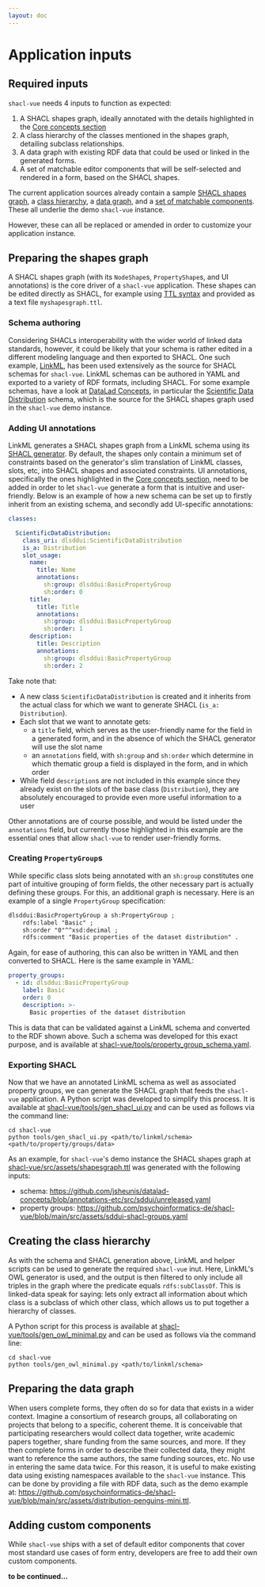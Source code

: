 ```yaml
---
layout: doc
---
```


# Application inputs

## Required inputs

`shacl-vue` needs 4 inputs to function as expected:

1. A SHACL shapes graph, ideally annotated with the details highlighted in the [Core concepts section](./core-concepts#shacl)
2. A class hierarchy of the classes mentioned in the shapes graph, detailing subclass relationships.
3. A data graph with existing RDF data that could be used or linked in the generated forms.
4. A set of matchable editor components that will be self-selected and rendered in a form, based on the SHACL shapes.

The current application sources already contain a sample [SHACL shapes graph](https://github.com/psychoinformatics-de/shacl-vue/blob/main/src/assets/shapesgraph.ttl), a [class hierarchy](https://github.com/psychoinformatics-de/shacl-vue/blob/main/src/assets/class_hierarchy.ttl), a [data graph](https://github.com/psychoinformatics-de/shacl-vue/blob/main/src/assets/distribution-penguins-mini.ttl), and a [set of matchable components](https://github.com/psychoinformatics-de/shacl-vue/tree/main/src/components). These all underlie the demo `shacl-vue` instance.

However, these can all be replaced or amended in order to customize your application instance.

## Preparing the shapes graph

A SHACL shapes graph (with its `NodeShape`s, `PropertyShape`s, and UI annotations) is the core driver of a `shacl-vue` application. These shapes can be edited directly as SHACL, for example using [TTL syntax](https://www.w3.org/TR/turtle/) and provided as a text file `myshapesgraph.ttl`.

### Schema authoring

Considering SHACLs interoperability with the wider world of linked data standards, however, it could be likely that your schema is rather edited in a different modeling language and then exported to SHACL. One such example, [LinkML](https://linkml.io/), has been used extensively as the source for SHACL schemas for `shacl-vue`. LinkML schemas can be authored in YAML and exported to a variety of RDF formats, including SHACL. For some example schemas, have a look at [DataLad Concepts](https://concepts.datalad.org/), in particular the [Scientific Data Distribution](https://concepts.datalad.org/s/sdd/unreleased/) schema, which is the source for the SHACL shapes graph used in the `shacl-vue` demo instance.

### Adding UI annotations

LinkML generates a SHACL shapes graph from a LinkML schema using its [SHACL generator](https://linkml.io/linkml/generators/shacl.html). By default, the shapes only contain a minimum set of constraints based on the generator's slim translation of LinkML classes, slots, etc, into SHACL shapes and associated constraints. UI annotations, specifically the ones highlighted in the [Core concepts section](./core-concepts#shacl), need to be added in order to let `shacl-vue` generate a form that is intuitive and user-friendly. Below is an example of how a new schema can be set up to firstly inherit from an existing schema, and secondly add UI-specific annotations:

```yaml
classes:

  ScientificDataDistribution:
    class_uri: dlsddui:ScientificDataDistribution
    is_a: Distribution
    slot_usage:
      name:
        title: Name
        annotations:
          sh:group: dlsddui:BasicPropertyGroup
          sh:order: 0
      title:
        title: Title
        annotations:
          sh:group: dlsddui:BasicPropertyGroup
          sh:order: 1
      description:
        title: Description
        annotations:
          sh:group: dlsddui:BasicPropertyGroup
          sh:order: 2
```

Take note that:
- A new class `ScientificDataDistribution` is created and it inherits from the actual class for which we want to generate SHACL (`is_a: Distribution`).
- Each slot that we want to annotate gets:
   - a `title` field, which serves as the user-friendly name for the field in a generated form, and in the absence of which the SHACL generator will use the slot name
   - an `annotations` field, with `sh:group` and `sh:order` which determine in which thematic group a field is displayed in the form, and in which order
- While field `description`s are not included in this example since they already exist on the slots of the base class (`Distribution`), they are absolutely encouraged to provide even more useful information to a user

Other annotations are of course possible, and would be listed under the `annotations` field, but currently those highlighted in this example are the essential ones that allow `shacl-vue` to render user-friendly forms.

### Creating `PropertyGroup`s

While specific class slots being annotated with an `sh:group` constitutes one part of intuitive grouping of form fields, the other necessary part is actually defining these groups. For this, an additional graph is necessary. Here is an example of a single `PropertyGroup` specification:

```rdf
dlsddui:BasicPropertyGroup a sh:PropertyGroup ;
	rdfs:label "Basic" ;
	sh:order "0"^^xsd:decimal ;
    rdfs:comment "Basic properties of the dataset distribution" .
```

Again, for ease of authoring, this can also be written in YAML and then converted to SHACL. Here is the same example in YAML:

```yaml
property_groups:
  - id: dlsddui:BasicPropertyGroup 
    label: Basic
    order: 0
    description: >-
      Basic properties of the dataset distribution
```

This is data that can be validated against a LinkML schema and converted to the RDF shown above. Such a schema was developed for this exact purpose, and is available at [shacl-vue/tools/property_group_schema.yaml](https://github.com/psychoinformatics-de/shacl-vue/blob/main/tools/property_group_schema.yaml).


### Exporting SHACL

Now that we have an annotated LinkML schema as well as associated property groups, we can generate the SHACL graph that feeds the `shacl-vue` application. A Python script was developed to simplify this process. It is available at [shacl-vue/tools/gen_shacl_ui.py](https://github.com/psychoinformatics-de/shacl-vue/blob/main/tools/gen_shacl_ui.py) and can be used as follows via the command line:

```
cd shacl-vue
python tools/gen_shacl_ui.py <path/to/linkml/schema> <path/to/property/groups/data>
```

As an example, for `shacl-vue`'s demo instance the SHACL shapes graph at [shacl-vue/src/assets/shapesgraph.ttl](https://github.com/psychoinformatics-de/shacl-vue/blob/main/src/assets/shapesgraph.ttl) was generated with the following inputs:
- schema: https://github.com/jsheunis/datalad-concepts/blob/annotations-etc/src/sddui/unreleased.yaml
- property groups: https://github.com/psychoinformatics-de/shacl-vue/blob/main/src/assets/sddui-shacl-groups.yaml


## Creating the class hierarchy

As with the schema and SHACL generation above, LinkML and helper scripts can be used to generate the required `shacl-vue` inut. Here, LinkML's OWL generator is used, and the output is then filtered to only include all triples in the graph where the predicate equals `rdfs:subClassOf`. This is linked-data speak for saying: lets only extract all information about which class is a subclass of which other class, which allows us to put together a hierarchy of classes.

A Python script for this process is available at [shacl-vue/tools/gen_owl_minimal.py](https://github.com/psychoinformatics-de/shacl-vue/blob/main/tools/gen_owl_minimal.py) and can be used as follows via the command line:

```
cd shacl-vue
python tools/gen_owl_minimal.py <path/to/linkml/schema>
```


## Preparing the data graph

When users complete forms, they often do so for data that exists in a wider context. Imagine a consortium of research groups, all collaborating on projects that belong to a specific, coherent theme. It is conceivable that participating researchers would collect data together, write academic papers together, share funding from the same sources, and more. If they then complete forms in order to describe their collected data, they might want to reference the same authors, the same funding sources, etc. No use in entering the same data twice. For this reason, it is useful to make existing data using existing namespaces available to the `shacl-vue` instance. This can be done by providing a file with RDF data, such as the demo example at: https://github.com/psychoinformatics-de/shacl-vue/blob/main/src/assets/distribution-penguins-mini.ttl.

## Adding custom components

While `shacl-vue` ships with a set of default editor components that cover most standard use cases of form entry, developers are free to add their own custom components.

**to be continued...**




